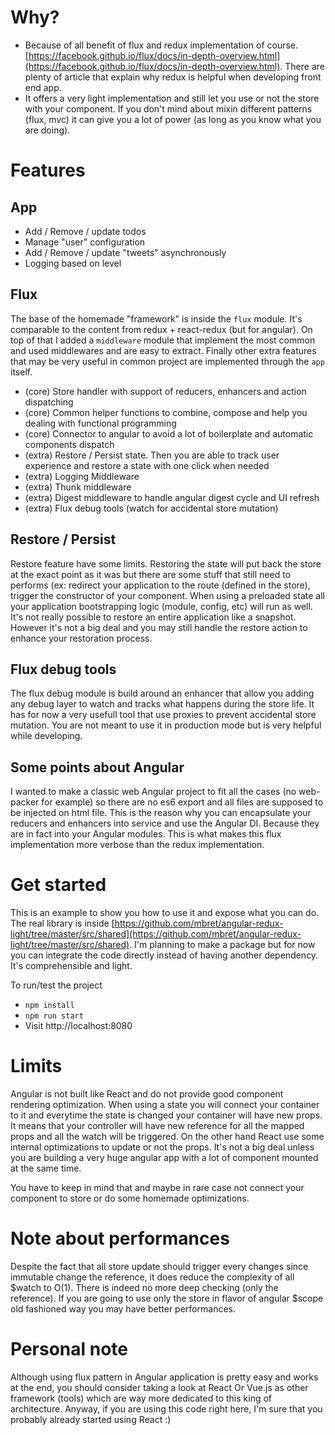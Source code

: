 # Why?
- Because of all benefit of flux and redux implementation of course. [https://facebook.github.io/flux/docs/in-depth-overview.html](https://facebook.github.io/flux/docs/in-depth-overview.html).
There are plenty of article that explain why redux is helpful when developing front end app.
- It offers a very light implementation and still let you use or not the store with your component.
If you don't mind about mixin different patterns (flux, mvc) it can give you a lot of power (as long as you know 
what you are doing).

# Features
## App
- Add / Remove / update todos
- Manage "user" configuration
- Add / Remove / update "tweets" asynchronously
- Logging based on level

## Flux 
The base of the homemade "framework" is inside the `flux` module. It's comparable to the content 
from redux + react-redux (but for angular). On top of that I added a `middleware` module that implement the most
common and used middlewares and are easy to extract. Finally other extra features that may be very useful in common project
are implemented through the `app` itself.
- (core) Store handler with support of reducers, enhancers and action dispatching
- (core) Common helper functions to combine, compose and help you dealing with functional programming
- (core) Connector to angular to avoid a lot of boilerplate and automatic components dispatch
- (extra) Restore / Persist state. Then you are able to track user experience and restore a state with one click
when needed
- (extra) Logging Middleware
- (extra) Thunk middleware
- (extra) Digest middleware to handle angular digest cycle and UI refresh
- (extra) Flux debug tools (watch for accidental store mutation)

## Restore / Persist
Restore feature have some limits. Restoring the state will put back the store at the exact point as it was but there
are some stuff that still need to performs (ex: redirect your application to the route (defined in the store), trigger the constructor 
of your component. When using a preloaded state all your application bootstrapping logic (module, config, etc) will run as well.
It's not really possible to restore an entire application like a snapshot. However it's not a big deal and you may still
handle the restore action to enhance your restoration process.

## Flux debug tools
The flux debug module is build around an enhancer that allow you adding any debug layer to watch and tracks what happens during the store life. It has for now a very usefull tool that use proxies to prevent accidental store mutation. You are not meant to use it in production mode but is very helpful while developing.

## Some points about Angular
I wanted to make a classic web Angular project to fit all the cases (no web-packer for example) so there are
no es6 export and all files are supposed to be injected on html file.
This is the reason why you can encapsulate your reducers and enhancers into service and use the
Angular DI. Because they are in fact into your Angular modules. This is what makes this flux implementation more
verbose than the redux implementation.

# Get started
This is an example to show you how to use it and expose what you can do. The real library is inside [https://github.com/mbret/angular-redux-light/tree/master/src/shared](https://github.com/mbret/angular-redux-light/tree/master/src/shared). 
I'm planning to make a package but for now you can integrate the code directly instead of having another dependency. It's comprehensible and light. 

To run/test the project
- `npm install`
- `npm run start`
- Visit http://localhost:8080

# Limits
Angular is not built like React and do not provide good component rendering optimization. When using a state
you will connect your container to it and everytime the state is changed your container will have new
props. It means that your controller will have new reference for all the mapped props and all the watch 
will be triggered. On the other hand React use some internal optimizations to update or not the props.
It's not a big deal unless you are building a very huge angular app with a lot of component mounted at the same
time.

You have to keep in mind that and maybe in rare case not connect your component to store or do some homemade 
optimizations.

# Note about performances
Despite the fact that all store update should trigger every changes since immutable change the reference, it does
reduce the complexity of all $watch to O(1). There is indeed no more deep checking (only the reference). 
If you are going to use only the store in flavor of angular $scope old fashioned way you may have better performances.

# Personal note
Although using flux pattern in Angular application is pretty easy and works at the end, you should consider taking a look at React Or Vue.js as
other framework (tools) which are way more dedicated to this king of architecture. Anyway, if you are using this code right here, I'm
sure that you probably already started using React :)
